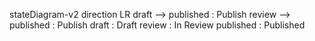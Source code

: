 stateDiagram-v2
    direction LR
    draft --> published : Publish
    review --> published : Publish
    draft : Draft
    review : In Review
    published : Published